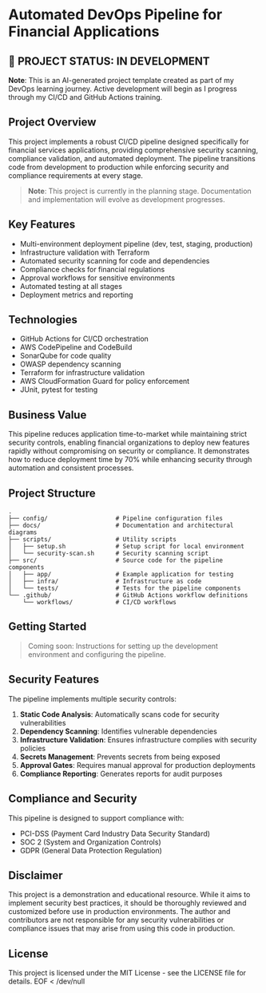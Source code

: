 # Automated DevOps Pipeline for Financial Applications

## 🚧 PROJECT STATUS: IN DEVELOPMENT

**Note**: This is an AI-generated project template created as part of my DevOps learning journey. Active development will begin as I progress through my CI/CD and GitHub Actions training.

## Project Overview

This project implements a robust CI/CD pipeline designed specifically for financial services applications, providing comprehensive security scanning, compliance validation, and automated deployment. The pipeline transitions code from development to production while enforcing security and compliance requirements at every stage.

> **Note**: This project is currently in the planning stage. Documentation and implementation will evolve as development progresses.

## Key Features

- Multi-environment deployment pipeline (dev, test, staging, production)
- Infrastructure validation with Terraform
- Automated security scanning for code and dependencies
- Compliance checks for financial regulations
- Approval workflows for sensitive environments
- Automated testing at all stages
- Deployment metrics and reporting

## Technologies

- GitHub Actions for CI/CD orchestration
- AWS CodePipeline and CodeBuild
- SonarQube for code quality
- OWASP dependency scanning
- Terraform for infrastructure validation
- AWS CloudFormation Guard for policy enforcement
- JUnit, pytest for testing

## Business Value

This pipeline reduces application time-to-market while maintaining strict security controls, enabling financial organizations to deploy new features rapidly without compromising on security or compliance. It demonstrates how to reduce deployment time by 70% while enhancing security through automation and consistent processes.

## Project Structure

```
.
├── config/                   # Pipeline configuration files
├── docs/                     # Documentation and architectural diagrams
├── scripts/                  # Utility scripts
│   ├── setup.sh              # Setup script for local environment
│   └── security-scan.sh      # Security scanning script
├── src/                      # Source code for the pipeline components
│   ├── app/                  # Example application for testing
│   ├── infra/                # Infrastructure as code 
│   └── tests/                # Tests for the pipeline components
└── .github/                  # GitHub Actions workflow definitions
    └── workflows/            # CI/CD workflows
```

## Getting Started

> Coming soon: Instructions for setting up the development environment and configuring the pipeline.

## Security Features

The pipeline implements multiple security controls:

1. **Static Code Analysis**: Automatically scans code for security vulnerabilities
2. **Dependency Scanning**: Identifies vulnerable dependencies
3. **Infrastructure Validation**: Ensures infrastructure complies with security policies
4. **Secrets Management**: Prevents secrets from being exposed
5. **Approval Gates**: Requires manual approval for production deployments
6. **Compliance Reporting**: Generates reports for audit purposes

## Compliance and Security

This pipeline is designed to support compliance with:
- PCI-DSS (Payment Card Industry Data Security Standard)
- SOC 2 (System and Organization Controls)
- GDPR (General Data Protection Regulation)

## Disclaimer

This project is a demonstration and educational resource. While it aims to implement security best practices, it should be thoroughly reviewed and customized before use in production environments. The author and contributors are not responsible for any security vulnerabilities or compliance issues that may arise from using this code in production.

## License

This project is licensed under the MIT License - see the LICENSE file for details.
EOF < /dev/null
